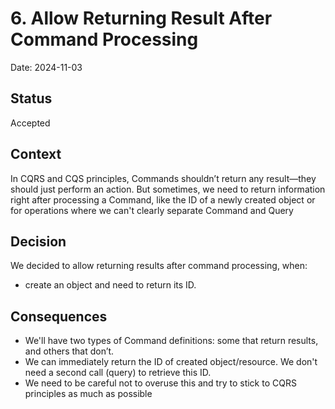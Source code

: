 # 6. Allow Returning Result After Command Processing

Date: 2024-11-03

## Status

Accepted

## Context

In CQRS and CQS principles, Commands shouldn’t return any result—they should just perform an action. But sometimes, we need to return information right after processing a Command, like the ID of a newly created object or for operations where we can't clearly separate Command and Query

## Decision

We decided to allow returning results after command processing, when:
- create an object and need to return its ID.

## Consequences

- We'll have two types of Command definitions: some that return results, and others that don’t.
- We can immediately return the ID of created object/resource. We don't need a second call (query) to retrieve this ID.
- We need to be careful not to overuse this and try to stick to CQRS principles as much as possible